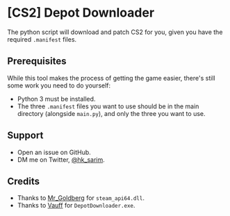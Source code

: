 # [CS2] Depot Downloader
The python script will download and patch CS2 for you, given you have the required `.manifest` files.

## Prerequisites
While this tool makes the process of getting the game easier, there's still some work you need to do yourself:
- Python 3 must be installed.
- The three `.manifest` files you want to use should be in the main directory (alongside `main.py`), and only the three you want to use.

## Support
- Open an issue on GitHub.
- DM me on Twitter, [@hk_sarim](https://twitter.com/hk_sarim).

## Credits
- Thanks to [Mr_Goldberg](https://gitlab.com/Mr_Goldberg/goldberg_emulator) for `steam_api64.dll`.
- Thanks to [Vauff](https://github.com/Vauff/DepotDownloader) for `DepotDownloader.exe`.
